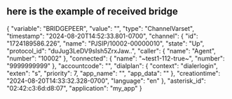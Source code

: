 ## here is the example of received bridge
{
  "variable": "BRIDGEPEER",
  "value": "",
  "type": "ChannelVarset",
  "timestamp": "2024-08-20T14:52:33.801-0700",
  "channel": {
    "id": "1724189586.226",
    "name": "PJSIP/10002-00000010",
    "state": "Up",
    "protocol_id": "duJug3LeDV9sIsh5ZrxJaw..",
    "caller": {
      "name": "Agent",
      "number": "10002"
    },
    "connected": {
      "name": "~test1-112-true~",
      "number": "9999999999"
    },
    "accountcode": "",
    "dialplan": {
      "context": "dialerlogin",
      "exten": "s",
      "priority": 7,
      "app_name": "",
      "app_data": ""
    },
    "creationtime": "2024-08-20T14:33:32.328-0700",
    "language": "en"
  },
  "asterisk_id": "02:42:c3:6d:d8:07",
  "application": "my_app"
}